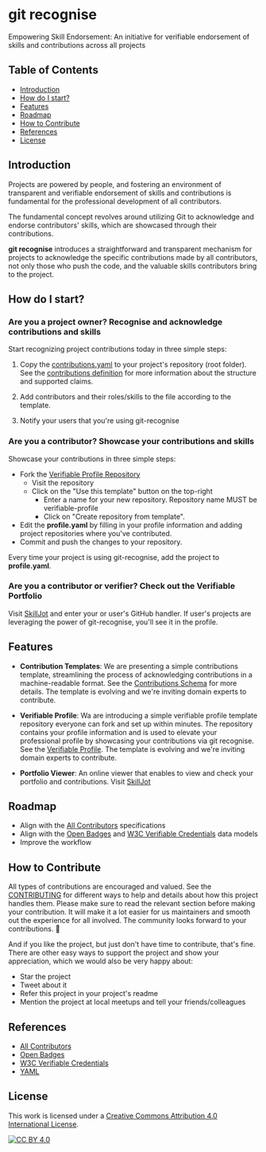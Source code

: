 # git recognise <!-- omit in toc -->

Empowering Skill Endorsement: An initiative for verifiable endorsement of skills and contributions across all projects

## Table of Contents <!-- omit in toc -->

- [Introduction](#introduction)
- [How do I start?](#how-do-i-start)
- [Features](#features)
- [Roadmap](#roadmap)
- [How to Contribute](#how-to-contribute)
- [References](#references)
- [License](#license)

## Introduction

Projects are powered by people, and fostering an environment of transparent and verifiable endorsement of skills and contributions is fundamental for the professional development of all contributors.

The fundamental concept revolves around utilizing Git to acknowledge and endorse contributors' skills, which are showcased through their contributions.

**git recognise** introduces a straightforward and transparent mechanism for projects to acknowledge the specific contributions made by all contributors, not only those who push the code, and the valuable skills contributors bring to the project.

## How do I start?

### Are you a project owner? Recognise and acknowledge contributions and skills

Start recognizing project contributions today in three simple steps:

1. Copy the [contributions.yaml](contributions.yaml) to your project's repository (root folder). See the [contributions definition](schemas/contributions/README.md) for more information about the structure and supported claims.

2. Add contributors and their roles/skills to the file according to the template.

3. Notify your users that you're using git-recognise

### Are you a contributor? Showcase your contributions and skills

Showcase your contributions in three simple steps:

- Fork the [Verifiable Profile Repository](https://github.com/skilljot/verifiable-profile-template)
  - Visit the repository
  - Click on the "Use this template" button on the top-right
    - Enter a name for your new repository. Repository name MUST be verifiable-profile
    - Click on "Create repository from template".
- Edit the **profile.yaml** by filling in your profile information and adding project repositories where you've contributed.
- Commit and push the changes to your repository.

Every time your project is using git-recognise, add the project to **profile.yaml**.

### Are you a contributor or verifier? Check out the Verifiable Portfolio

Visit [SkillJot](https://www.skilljot.com) and enter your or user's GitHub handler. If user's projects are leveraging the power of git-recognise, you'll see it in the profile.

## Features

- **Contribution Templates**: We are presenting a simple contributions template, streamlining the process of acknowledging contributions in a machine-readable format. See the [Contributions Schema](schemas/contributions/README.md) for more details. The template is evolving and we're inviting domain experts to contribute.

- **Verifiable Profile**: Wa are introducing a simple verifiable profile template repository everyone can fork and set up within minutes. The repository contains your profile information and is used to elevate your professional profile by showcasing your contributions via git recognise. See the [Verifiable Profile](https://github.com/alenhorvat/verifiable-profile-template). The template is evolving and we're inviting domain experts to contribute.

- **Portfolio Viewer**: An online viewer that enables to view and check your portfolio and contributions. Visit [SkillJot](https://www.skilljot.com)

## Roadmap

- Align with the [All Contributors](https://github.com/all-contributors/all-contributors) specifications
- Align with the [Open Badges](https://openbadges.org/) and [W3C Verifiable Credentials](https://www.w3.org/TR/vc-data-model-2.0/) data models
- Improve the workflow

## How to Contribute

All types of contributions are encouraged and valued. See the [CONTRIBUTING](CONTRIBUTING.md) for different ways to help and details about how this project handles them. Please make sure to read the relevant section before making your contribution. It will make it a lot easier for us maintainers and smooth out the experience for all involved. The community looks forward to your contributions. 🎉

And if you like the project, but just don't have time to contribute, that's fine. There are other easy ways to support the project and show your appreciation, which we would also be very happy about:

- Star the project
- Tweet about it
- Refer this project in your project's readme
- Mention the project at local meetups and tell your friends/colleagues

## References

- [All Contributors](https://github.com/all-contributors/all-contributors)
- [Open Badges](https://openbadges.org/)
- [W3C Verifiable Credentials](https://www.w3.org/TR/vc-data-model-2.0/)
- [YAML](https://yaml.org/)

## License

This work is licensed under a
[Creative Commons Attribution 4.0 International License][cc-by].

[![CC BY 4.0][cc-by-image]][cc-by]

[cc-by]: http://creativecommons.org/licenses/by/4.0/
[cc-by-image]: https://i.creativecommons.org/l/by/4.0/88x31.png
